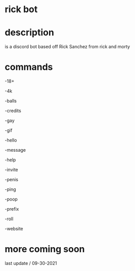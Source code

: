 # rick bot
# description
is a discord bot based off Rick Sanchez from rick and morty
# commands
  -18+  

  -4k

  -balls

  -credits

  -gay

  -gif

  -hello 

  -message

  -help 

  -invite

  -penis 

  -ping  

  -poop

  -prefix

  -roll

  -website 
  # more coming soon
  last update
  /
  09-30-2021